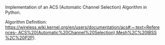 Implementation of an ACS (Automatic Channel Selection) Algorithm in Python.

Algorithm Definition: https://wireless.wiki.kernel.org/en/users/documentation/acs#:~:text=References-,ACS%20(Automatic%20Channel%20Selection),Mesh%2C%20IBSS%2C%20P2P).
